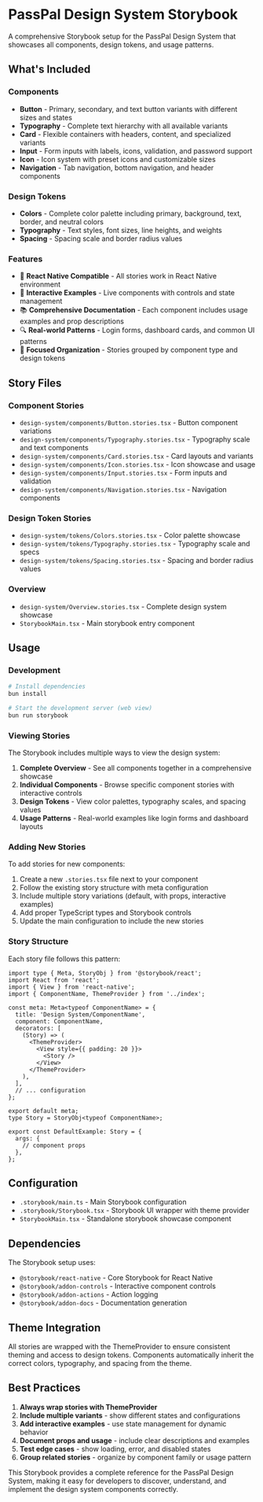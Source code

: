 # PassPal Design System Storybook

A comprehensive Storybook setup for the PassPal Design System that showcases all components, design tokens, and usage patterns.

## What's Included

### Components
- **Button** - Primary, secondary, and text button variants with different sizes and states
- **Typography** - Complete text hierarchy with all available variants
- **Card** - Flexible containers with headers, content, and specialized variants
- **Input** - Form inputs with labels, icons, validation, and password support
- **Icon** - Icon system with preset icons and customizable sizes
- **Navigation** - Tab navigation, bottom navigation, and header components

### Design Tokens
- **Colors** - Complete color palette including primary, background, text, border, and neutral colors
- **Typography** - Text styles, font sizes, line heights, and weights
- **Spacing** - Spacing scale and border radius values

### Features
- 📱 **React Native Compatible** - All stories work in React Native environment
- 🎨 **Interactive Examples** - Live components with controls and state management
- 📚 **Comprehensive Documentation** - Each component includes usage examples and prop descriptions
- 🔍 **Real-world Patterns** - Login forms, dashboard cards, and common UI patterns
- 🎯 **Focused Organization** - Stories grouped by component type and design tokens

## Story Files

### Component Stories
- `design-system/components/Button.stories.tsx` - Button component variations
- `design-system/components/Typography.stories.tsx` - Typography scale and text components
- `design-system/components/Card.stories.tsx` - Card layouts and variants
- `design-system/components/Icon.stories.tsx` - Icon showcase and usage
- `design-system/components/Input.stories.tsx` - Form inputs and validation
- `design-system/components/Navigation.stories.tsx` - Navigation components

### Design Token Stories
- `design-system/tokens/Colors.stories.tsx` - Color palette showcase
- `design-system/tokens/Typography.stories.tsx` - Typography scale and specs
- `design-system/tokens/Spacing.stories.tsx` - Spacing and border radius values

### Overview
- `design-system/Overview.stories.tsx` - Complete design system showcase
- `StorybookMain.tsx` - Main storybook entry component

## Usage

### Development
```bash
# Install dependencies
bun install

# Start the development server (web view)
bun run storybook
```

### Viewing Stories

The Storybook includes multiple ways to view the design system:

1. **Complete Overview** - See all components together in a comprehensive showcase
2. **Individual Components** - Browse specific component stories with interactive controls
3. **Design Tokens** - View color palettes, typography scales, and spacing values
4. **Usage Patterns** - Real-world examples like login forms and dashboard layouts

### Adding New Stories

To add stories for new components:

1. Create a new `.stories.tsx` file next to your component
2. Follow the existing story structure with meta configuration
3. Include multiple story variations (default, with props, interactive examples)
4. Add proper TypeScript types and Storybook controls
5. Update the main configuration to include the new stories

### Story Structure

Each story file follows this pattern:

```tsx
import type { Meta, StoryObj } from '@storybook/react';
import React from 'react';
import { View } from 'react-native';
import { ComponentName, ThemeProvider } from '../index';

const meta: Meta<typeof ComponentName> = {
  title: 'Design System/ComponentName',
  component: ComponentName,
  decorators: [
    (Story) => (
      <ThemeProvider>
        <View style={{ padding: 20 }}>
          <Story />
        </View>
      </ThemeProvider>
    ),
  ],
  // ... configuration
};

export default meta;
type Story = StoryObj<typeof ComponentName>;

export const DefaultExample: Story = {
  args: {
    // component props
  },
};
```

## Configuration

- `.storybook/main.ts` - Main Storybook configuration
- `.storybook/Storybook.tsx` - Storybook UI wrapper with theme provider
- `StorybookMain.tsx` - Standalone storybook showcase component

## Dependencies

The Storybook setup uses:
- `@storybook/react-native` - Core Storybook for React Native
- `@storybook/addon-controls` - Interactive component controls
- `@storybook/addon-actions` - Action logging
- `@storybook/addon-docs` - Documentation generation

## Theme Integration

All stories are wrapped with the ThemeProvider to ensure consistent theming and access to design tokens. Components automatically inherit the correct colors, typography, and spacing from the theme.

## Best Practices

1. **Always wrap stories with ThemeProvider**
2. **Include multiple variants** - show different states and configurations
3. **Add interactive examples** - use state management for dynamic behavior
4. **Document props and usage** - include clear descriptions and examples
5. **Test edge cases** - show loading, error, and disabled states
6. **Group related stories** - organize by component family or usage pattern

This Storybook provides a complete reference for the PassPal Design System, making it easy for developers to discover, understand, and implement the design system components correctly.
